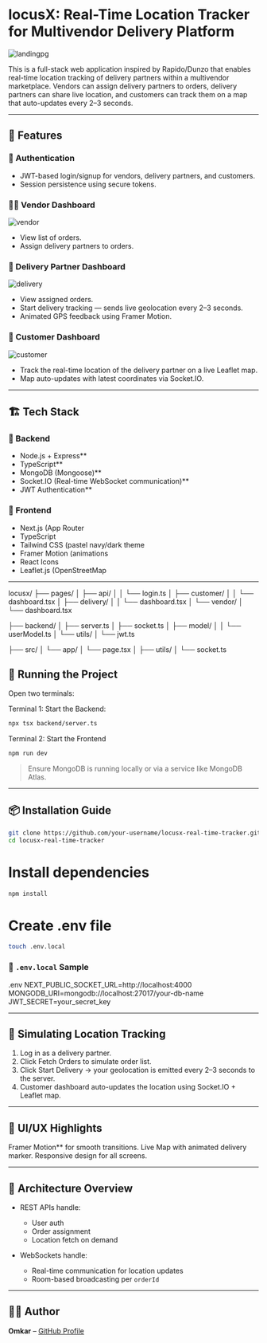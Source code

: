 # locusX:  Real-Time Location Tracker for Multivendor Delivery Platform
![landingpg](https://github.com/user-attachments/assets/f3be224a-23a8-491c-9ede-0749ae8f4746)


This is a full-stack web application inspired by Rapido/Dunzo that enables real-time location tracking of delivery partners within a multivendor marketplace. Vendors can assign delivery partners to orders, delivery partners can share live location, and customers can track them on a map that auto-updates every 2–3 seconds.

---

## 📌 Features

### 🔐 Authentication
- JWT-based login/signup for vendors, delivery partners, and customers.
- Session persistence using secure tokens.

### 🧑‍💼 Vendor Dashboard
![vendor](https://github.com/user-attachments/assets/b299b88f-23e8-46ca-8ad1-a4d40c33c7df)

- View list of orders.
- Assign delivery partners to orders.

### 🛵 Delivery Partner Dashboard
![delivery](https://github.com/user-attachments/assets/6e7bef17-303b-4c31-96a6-5090d5f07587)


- View assigned orders.
- Start delivery tracking — sends live geolocation every 2–3 seconds.
- Animated GPS feedback using Framer Motion.

### 👤 Customer Dashboard
![customer](https://github.com/user-attachments/assets/2743f2f8-f910-4144-92e1-8b64d5cd33e3)


- Track the real-time location of the delivery partner on a live Leaflet map.
- Map auto-updates with latest coordinates via Socket.IO.

---

## 🏗️ Tech Stack

### 🧠 Backend
- Node.js + Express**
- TypeScript**
- MongoDB (Mongoose)**
- Socket.IO (Real-time WebSocket communication)**
- JWT Authentication**

### 🎯 Frontend
- Next.js (App Router
- TypeScript
- Tailwind CSS (pastel navy/dark theme
- Framer Motion (animations
- React Icons
- Leaflet.js (OpenStreetMap

---

locusx/
├── pages/
│ ├── api/
│ │ └── login.ts
│ ├── customer/
│ │ └── dashboard.tsx
│ ├── delivery/
│ │ └── dashboard.tsx
│ └── vendor/
│ └── dashboard.tsx

├── backend/
│ ├── server.ts
│ ├── socket.ts
│ ├── model/
│ │ └── userModel.ts
│ └── utils/
│ └── jwt.ts

├── src/
│ └── app/
│ └── page.tsx
│
├── utils/
│ └── socket.ts



## 🚀 Running the Project

Open two terminals:

Terminal 1: Start the Backend:
```bash
npx tsx backend/server.ts
```
Terminal 2: Start the Frontend
```bash
npm run dev
```

> Ensure MongoDB is running locally or via a service like MongoDB Atlas.

---

## 📦 Installation Guide
```bash
git clone https://github.com/your-username/locusx-real-time-tracker.git
cd locusx-real-time-tracker
```
# Install dependencies
```bash
npm install
```
# Create .env file
```bash
touch .env.local
```
### 🔐 `.env.local` Sample

.env
NEXT_PUBLIC_SOCKET_URL=http://localhost:4000
MONGODB_URI=mongodb://localhost:27017/your-db-name
JWT_SECRET=your_secret_key


---

## 🧪 Simulating Location Tracking

1. Log in as a delivery partner.
2. Click Fetch Orders to simulate order list.
3. Click Start Delivery → your geolocation is emitted every 2–3 seconds to the server.
4. Customer dashboard auto-updates the location using Socket.IO + Leaflet map.

---

## 🎨 UI/UX Highlights

Framer Motion** for smooth transitions.
Live Map with animated delivery marker.
Responsive design for all screens.

---

## 🧠 Architecture Overview

* REST APIs handle:

  * User auth
  * Order assignment
  * Location fetch on demand
* WebSockets handle:

  * Real-time communication for location updates
  * Room-based broadcasting per `orderId`

---

## 🙋‍♂️ Author

**Omkar** – [GitHub Profile](https://github.com/your-username)


